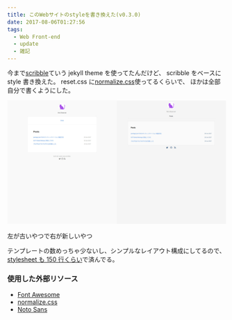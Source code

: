 ```yaml
---
title: このWebサイトのstyleを書き換えた(v0.3.0)
date: 2017-08-06T01:27:56
tags:
  - Web Front-end
  - update
  - 雑記
---
```


今まで[scribble](https://github.com/muan/scribble)ていう jekyll theme を使ってたんだけど、
scribble をベースに style 書き換えた。
reset.css に[normalize.css](https://necolas.github.io/normalize.css/)使ってるくらいで、
ほかは全部自分で書くようにした。

![compare](/images/2017-08-06-newversionsite/compare.jpg)

左が古いやつで右が新しいやつ

テンプレートの数めっちゃ少ないし、シンプルなレイアウト構成にしてるので、[stylesheet も 150 行くらい](https://github.com/Allajah/allajah.github.io/blob/master/_sass/_style.scss)で済んでる。

### 使用した外部リソース

- [Font Awesome](http://fontawesome.io/)
- [normalize.css](https://necolas.github.io/normalize.css/)
- [Noto Sans](https://www.google.com/get/noto/)
